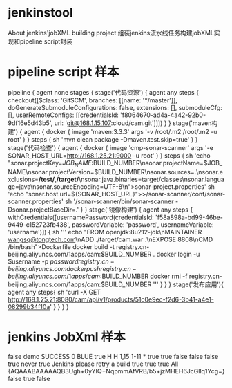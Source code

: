 # jenkinstool
About jenkins'jobXML building project
组装jenkins流水线任务构建jobXML实现和pipeline script封装
# pipeline script 样本

pipeline {
    agent none
    stages {
        stage('代码资源') {
            agent any
            steps {
              checkout([$class: 'GitSCM', branches: [[name: '*/master']], doGenerateSubmoduleConfigurations: false, extensions: [], submoduleCfg: [], userRemoteConfigs: [[credentialsId: 'f8064670-ad4a-4a42-92b0-9df16e5d43b5', url: 'git@168.1.15.107:cloud/cam.git']]])
            }
        }
        stage('maven构建') {
            agent { docker 
                {
                image 'maven:3.3.3'
                args '-v /root/.m2:/root/.m2 -u root'
                }
            }
            steps {
                sh 'mvn clean package -Dmaven.test.skip=true'
            }
        }
        stage('代码检查') {
            agent { docker 
                {
                image 'cmp-sonar-scanner'
                args '-e SONAR_HOST_URL=http://168.1.25.21:9000 -u root'
                }
            }
            steps {
                sh 'echo "sonar.projectKey=$JOB_NAME:$BUILD_NUMBER\nsonar.projectName=$JOB_NAME\nsonar.projectVersion=$BUILD_NUMBER\nsonar.sources=.\nsonar.exclusions=**/test/**,**/target/**\nsonar.java.binaries=target/classes\nsonar.language=java\nsonar.sourceEncoding=UTF-8\n">sonar-project.properties'
                sh 'echo "sonar.host.url=${SONAR_HOST_URL}">>/sonar-scanner/conf/sonar-scanner.properties'
                sh '/sonar-scanner/bin/sonar-scanner -Dsonar.projectBaseDir=.'
            }
        }
        stage('镜像构建') {
            agent any
            steps {
                withCredentials([usernamePassword(credentialsId: 'f58a898a-bd99-46be-9449-c152723fb438', passwordVariable: 'password', usernameVariable: 'username')]) {
                sh '''
                echo "FROM openjdk:8u212-jdk\nMAINTAINER wangsq@tongtech.com\nADD ./target/cam.war .\nEXPOSE 8808\nCMD /bin/bash">Dockerfile
                docker build -t registry.cn-beijing.aliyuncs.com/1apps/cam:$BUILD_NUMBER .
                docker login -u $username -p $password registry.cn-beijing.aliyuncs.com
                docker push registry.cn-beijing.aliyuncs.com/1apps/cam:$BUILD_NUMBER
                docker rmi -f registry.cn-beijing.aliyuncs.com/1apps/cam:$BUILD_NUMBER
                '''
                }
            }
        }
        stage('发布应用'){
            agent any
            steps{
               sh 'curl -X GET http://168.1.25.21:8080/cam/api/v1/products/51c0e9ec-f2d6-3b41-a4e1-08299b34f10a'
            }
        }
    }
}
# jenkins JobXml 样本
<?xml version='1.1' encoding='UTF-8'?>
<flow-definition plugin="workflow-job@2.35">
  <actions/>
  <description></description>
  <keepDependencies>false</keepDependencies>
  <properties>
    <org.jenkinsci.plugins.workflow.job.properties.PipelineTriggersJobProperty>
      <triggers>
        <!-- 构建其他项目后触发 -->
        <jenkins.triggers.ReverseBuildTrigger>
          <spec></spec>
          <upstreamProjects>demo</upstreamProjects>
          <threshold>
            <name>SUCCESS</name>
            <ordinal>0</ordinal>
            <color>BLUE</color>
            <completeBuild>true</completeBuild>
          </threshold>
        </jenkins.triggers.ReverseBuildTrigger>
        <!-- 定时触发 -->
        <hudson.triggers.TimerTrigger>
          <spec>H H 1,15 1-11 *</spec>
        </hudson.triggers.TimerTrigger>
        <!-- gitHub提交触发 -->
        <com.cloudbees.jenkins.GitHubPushTrigger plugin="github@1.29.5">
          <spec></spec>
        </com.cloudbees.jenkins.GitHubPushTrigger>
          <!-- gitLab提交触发 -->
        <com.dabsquared.gitlabjenkins.GitLabPushTrigger plugin="gitlab-plugin@1.5.13">
          <spec></spec>
          <triggerOnPush>true</triggerOnPush>
          <triggerOnMergeRequest>true</triggerOnMergeRequest>
          <triggerOnPipelineEvent>false</triggerOnPipelineEvent>
          <triggerOnAcceptedMergeRequest>false</triggerOnAcceptedMergeRequest>
          <triggerOnClosedMergeRequest>false</triggerOnClosedMergeRequest>
          <triggerOnApprovedMergeRequest>true</triggerOnApprovedMergeRequest>
          <triggerOpenMergeRequestOnPush>never</triggerOpenMergeRequestOnPush>
          <triggerOnNoteRequest>true</triggerOnNoteRequest>
          <noteRegex>Jenkins please retry a build</noteRegex>
          <ciSkip>true</ciSkip>
          <skipWorkInProgressMergeRequest>true</skipWorkInProgressMergeRequest>
          <setBuildDescription>true</setBuildDescription>
          <branchFilterType>All</branchFilterType>
          <includeBranchesSpec></includeBranchesSpec>
          <excludeBranchesSpec></excludeBranchesSpec>
          <sourceBranchRegex></sourceBranchRegex>
          <targetBranchRegex></targetBranchRegex>
          <secretToken>{AQAAABAAAAAQB3Ugh+0yYIQ+NqpmmAfVRB/b5+jzMHEH6JcGllq1Ycg=}</secretToken>
          <pendingBuildName></pendingBuildName>
          <cancelPendingBuildsOnUpdate>false</cancelPendingBuildsOnUpdate>
        </com.dabsquared.gitlabjenkins.GitLabPushTrigger>
      </triggers>
    </org.jenkinsci.plugins.workflow.job.properties.PipelineTriggersJobProperty>
  </properties>
  <definition class="org.jenkinsci.plugins.workflow.cps.CpsFlowDefinition" plugin="workflow-cps@2.74">
    <script></script>
    <sandbox>true</sandbox>
  </definition>
  <triggers/>
  <disabled>false</disabled>
</flow-definition>
